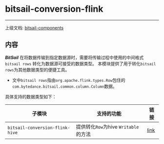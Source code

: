 # bitsail-conversion-flink

-----

上级文档: [bitsail-components](../../../components.md)

## 内容

***BitSail*** 在将数据传输到指定数据源时，需要将传输过程中使用的中间格式 `bitsail rows` 转化为数据源可接受的数据类型。
本模块提供了用于转化`bitsail rows`为其他数据类型的便捷工具。

- 文中`bitsail rows`指由`org.apache.flink.types.Row`包住的`com.bytedance.bitsail.common.column.Column`数据。

具体支持的数据类型如下：

| 子模块                             | 支持的功能                        | 链接                         |
|---------------------------------|------------------------------|----------------------------|
| `bitsail-conversion-flink-hive` | 提供转化`Row`为hive `Writable`的方法 | [link](hive-convert.md) |


